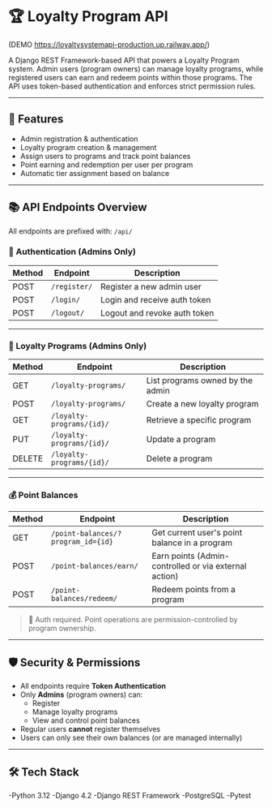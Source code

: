 # 🏆 Loyalty Program API 
(DEMO https://loyaltysystemapi-production.up.railway.app/)

A Django REST Framework-based API that powers a Loyalty Program system. Admin users (program owners) can manage loyalty programs, while registered users can earn and redeem points within those programs. The API uses token-based authentication and enforces strict permission rules.

---

## 🚀 Features

- Admin registration & authentication
- Loyalty program creation & management
- Assign users to programs and track point balances
- Point earning and redemption per user per program
- Automatic tier assignment based on balance


---

## 📚 API Endpoints Overview

All endpoints are prefixed with: `/api/`

### 🔐 Authentication (Admins Only)

| Method | Endpoint             | Description                         |
|--------|----------------------|-------------------------------------|
| POST   | `/register/`         | Register a new admin user           |
| POST   | `/login/`            | Login and receive auth token        |
| POST   | `/logout/`           | Logout and revoke auth token        |

---

### 🏢 Loyalty Programs (Admins Only)

| Method | Endpoint                         | Description                                |
|--------|----------------------------------|--------------------------------------------|
| GET    | `/loyalty-programs/`             | List programs owned by the admin           |
| POST   | `/loyalty-programs/`             | Create a new loyalty program               |
| GET    | `/loyalty-programs/{id}/`        | Retrieve a specific program                |
| PUT    | `/loyalty-programs/{id}/`        | Update a program                           |
| DELETE | `/loyalty-programs/{id}/`        | Delete a program                           |

---

### 💰 Point Balances

| Method | Endpoint                                   | Description                                           |
|--------|--------------------------------------------|-------------------------------------------------------|
| GET    | `/point-balances/?program_id={id}`         | Get current user's point balance in a program         |
| POST   | `/point-balances/earn/`                    | Earn points (Admin-controlled or via external action) |
| POST   | `/point-balances/redeem/`                  | Redeem points from a program                         |

> 🔐 Auth required. Point operations are permission-controlled by program ownership.

---

## 🛡️ Security & Permissions

- All endpoints require **Token Authentication**
- Only **Admins** (program owners) can:
  - Register
  - Manage loyalty programs
  - View and control point balances
- Regular users **cannot** register themselves
- Users can only see their own balances (or are managed internally)

---

## 🛠️ Tech Stack
 -Python 3.12
 -Django 4.2
 -Django REST Framework
 -PostgreSQL 
 -Pytest
